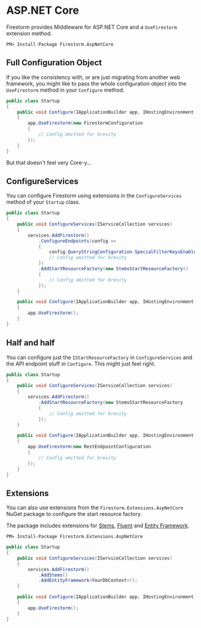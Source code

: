 # ASP<span/>.NET Core

Firestorm provides Middleware for ASP<span>.</span>NET Core and a `UseFirestorm` extension method.

```
PM> Install-Package Firestorm.AspNetCore
```

## Full Configuration Object

If you like the consistency with, or are just migrating from another web framework, you might like to pass the whole configuration object into the `UseFirestorm` method in your `Configure` method.

```csharp
public class Startup
{
    public void Configure(IApplicationBuilder app, IHostingEnvironment env)
    {
        app.UseFirestorm(new FirestormConfiguration
        {
            // Config omitted for brevity
        });
    }
}
```

But that doesn't feel very Core-y...

## ConfigureServices

You can configure Firestorm using extensions in the `ConfigureServices` method of your `Startup` class.

```csharp
public class Startup
{
    public void ConfigureServices(IServiceCollection services)
    {
        services.AddFirestorm()
            .ConfigureEndpoints(config =>
            {
                config.QueryStringConfiguration.SpecialFilterKeysEnabled = false;
                // Config omitted for brevity
            })
            .AddStartResourceFactory(new StemsStartResourceFactory()
            {
                // Config omitted for brevity
            });
    }

    public void Configure(IApplicationBuilder app, IHostingEnvironment env)
    {
        app.UseFirestorm();
    }
}
```

## Half and half

You can configure just the `IStartResourceFactory` in `ConfigureServices` and the API endpoint stuff in `Configure`. This might just feel right.

```csharp
public class Startup
{
    public void ConfigureServices(IServiceCollection services)
    {
        services.AddFirestorm()
            .AddStartResourceFactory(new StemsStartResourceFactory
            {
                // Config omitted for brevity
            });
    }

    public void Configure(IApplicationBuilder app, IHostingEnvironment env)
    {
        app.UseFirestorm(new RestEndpointConfiguration
        {
            // Config omitted for brevity
        });
    }
}
```

## Extensions

You can also use extensions from the `Firestorm.Extensions.AspNetCore` NuGet package to configure the start resource factory.

The package includes extensions for [Stems](Stems), [Fluent](Fluent) and [Entity Framework](EntityFramework).

```
PM> Install-Package Firestorm.Extensions.AspNetCore
```

```csharp
public class Startup
{
    public void ConfigureServices(IServiceCollection services)
    {
        services.AddFirestorm()
            .AddStems()
            .AddEntityFramework<YourDbContext>();
    }

    public void Configure(IApplicationBuilder app, IHostingEnvironment env)
    {
        app.UseFirestorm();
    }
}
```